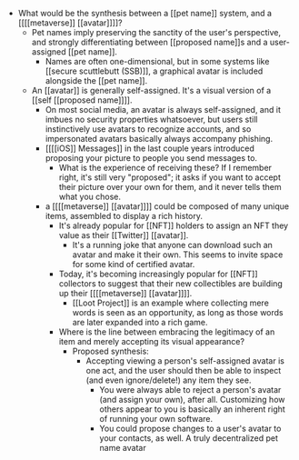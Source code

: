 - What would be the synthesis between a [[pet name]] system, and a [[[[metaverse]] [[avatar]]]]?
    - Pet names imply preserving the sanctity of the user's perspective, and strongly differentiating between [[proposed name]]s and a user-assigned [[pet name]].
        - Names are often one-dimensional, but in some systems like [[secure scuttlebutt (SSB)]], a graphical avatar is included alongside the [[pet name]].
    - An [[avatar]] is generally self-assigned. It's a visual version of a [[self [[proposed name]]]].
        - On most social media, an avatar is always self-assigned, and it imbues no security properties whatsoever, but users still instinctively use avatars to recognize accounts, and so impersonated avatars basically always accompany phishing.
        - [[[[iOS]] Messages]] in the last couple years introduced proposing your picture to people you send messages to.
            - What is the experience of receiving these? If I remember right, it's still very "proposed"; it asks if you want to accept their picture over your own for them, and it never tells them what you chose.
        - a [[[[metaverse]] [[avatar]]]] could be composed of many unique items, assembled to display a rich history.
            - It's already popular for [[NFT]] holders to assign an NFT they value as their [[Twitter]] [[avatar]].
                - It's a running joke that anyone can download such an avatar and make it their own. This seems to invite space for some kind of certified avatar.
            - Today, it's becoming increasingly popular for [[NFT]] collectors to suggest that their new collectibles are building up their [[[[metaverse]] [[avatar]]]].
                - [[Loot Project]] is an example where collecting mere words is seen as an opportunity, as long as those words are later expanded into a rich game.
            - Where is the line between embracing the legitimacy of an item and merely accepting its visual appearance?
                - Proposed synthesis:
                    - Accepting viewing a person's self-assigned avatar is one act, and the user should then be able to inspect (and even ignore/delete!) any item they see.
                        - You were always able to reject a person's avatar (and assign your own), after all. Customizing how others appear to you is basically an inherent right of running your own software.
                        - You could propose changes to a user's avatar to your contacts, as well. A truly decentralized pet name avatar 
